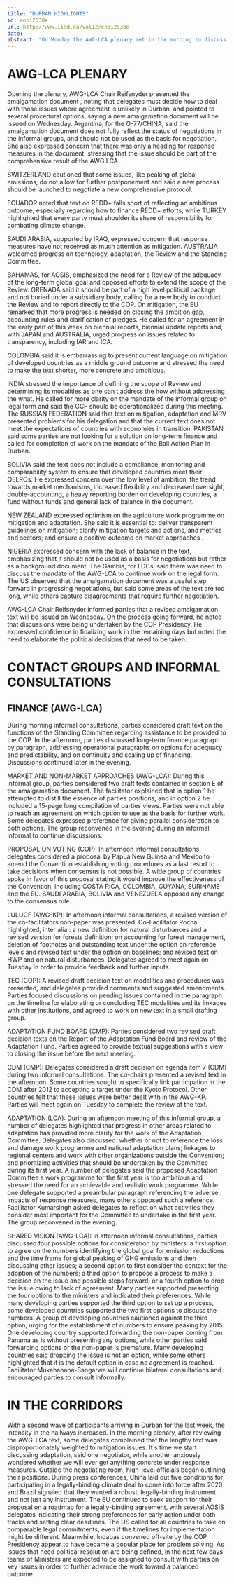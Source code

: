 ```yaml
---
title: "DURBAN HIGHLIGHTS"
id: enb12530e
url: http://www.iisd.ca/vol12/enb12530e
date: 
abstract: "On Monday the AWG-LCA plenary met in the morning to discuss the amalgamation document presented by the Chair. Contact groups and informal consultations on several issues, including the technology executive committee (TEC), a proposal on voting, the CDM, the Adaptation Fund, LULUCF, finance, market approaches, adaptation and shared vision met throughout the day."
---
```


# AWG-LCA PLENARY

Opening the plenary, AWG-LCA Chair Reifsnyder presented the amalgamation document , noting that delegates must decide how to deal with those issues where agreement is unlikely in Durban, and pointed to several procedural options, saying a new amalgamation document will be issued on Wednesday. Argentina, for the G-77/CHINA, said the amalgamation document does not fully reflect the status of negotiations in the informal groups, and should not be used as the basis for negotiation. She also expressed concern that there was only a heading for response measures in the document, stressing that the issue should be part of the comprehensive result of the AWG LCA.

SWITZERLAND cautioned that some issues, like peaking of global emissions, do not allow for further postponement and said a new process should be launched to negotiate a new comprehensive protocol.

ECUADOR noted that text on REDD+ falls short of reflecting an ambitious outcome, especially regarding how to finance REDD+ efforts, while TURKEY highlighted that every party must shoulder its share of responsibility for combating climate change.

SAUDI ARABIA, supported by IRAQ, expressed concern that response measures have not received as much attention as mitigation. AUSTRALIA welcomed progress on technology, adaptation, the Review and the Standing Committee.

BAHAMAS, for AOSIS, emphasized the need for a Review of the adequacy of the long-term global goal and opposed efforts to extend the scope of the Review. GRENADA said it should be part of a high level political package and not buried under a subsidiary body, calling for a new body to conduct the Review and to report directly to the COP. On mitigation, the EU remarked that more progress is needed on closing the ambition gap, accounting rules and clarification of pledges. He called for an agreement in the early part of this week on biennial reports, biennial update reports and, with JAPAN and AUSTRALIA, urged progress on issues related to transparency, including IAR and ICA.

COLOMBIA said it is embarrassing to present current language on mitigation of developed countries as a middle ground outcome and stressed the need to make the text shorter, more concrete and ambitious.

INDIA stressed the importance of defining the scope of Review and determining its modalities as one can t address the how without addressing the what. He called for more clarity on the mandate of the informal group on legal form and said the GCF should be operationalized during this meeting. The RUSSIAN FEDERATION said that text on mitigation, adaptation and MRV presented problems for his delegation and that the current text does not meet the expectations of countries with economies in transition. PAKISTAN said some parties are not looking for a solution on long-term finance and called for completion of work on the mandate of the Bali Action Plan in Durban.

BOLIVIA said the text does not include a compliance, monitoring and comparability system to ensure that developed countries meet their QELROs. He expressed concern over the low level of ambition, the trend towards market mechanisms, increased flexibility and decreased oversight, double-accounting, a heavy reporting burden on developing countries, a fund without funds and general lack of balance in the document.

NEW ZEALAND expressed optimism on the agriculture work programme on mitigation and adaptation. She said it is essential to: deliver transparent guidelines on mitigation; clarify mitigation targets and actions, and metrics and sectors; and ensure a positive outcome on market approaches .

NIGERIA expressed concern with the lack of balance in the text, emphasizing that it should not be used as a basis for negotiations but rather as a background document. The Gambia, for LDCs, said there was need to discuss the mandate of the AWG-LCA to continue work on the legal form. The US observed that the amalgamation document was a useful step forward in progressing negotiations, but said some areas of the text are too long, while others capture disagreements that require further negotiation.

AWG-LCA Chair Reifsnyder informed parties that a revised amalgamation text will be issued on Wednesday. On the process going forward, he noted that discussions were being undertaken by the COP Presidency. He expressed confidence in finalizing work in the remaining days but noted the need to elaborate the political decisions that need to be taken.

# CONTACT GROUPS AND INFORMAL CONSULTATIONS

## FINANCE (AWG-LCA)

During morning informal consultations, parties considered draft text on the functions of the Standing Committee regarding assistance to be provided to the COP. In the afternoon, parties discussed long-term finance paragraph by paragraph, addressing operational paragraphs on options for adequacy and predictability, and on continuity and scaling up of financing. Discussions continued later in the evening.

MARKET AND NON-MARKET APPROACHES (AWG-LCA): During this informal group, parties considered two draft texts contained in section E of the amalgamation document. The facilitator explained that in option 1 he attempted to distill the essence of parties positions, and in option 2 he included a 15-page long compilation of parties views. Parties were not able to reach an agreement on which option to use as the basis for further work. Some delegates expressed preference for giving parallel consideration to both options. The group reconvened in the evening during an informal informal to continue discussions.

PROPOSAL ON VOTING (COP): In afternoon informal consultations, delegates considered a proposal by Papua New Guinea and Mexico to amend the Convention establishing voting procedures as a last resort to take decisions when consensus is not possible. A wide group of countries spoke in favor of this proposal stating it would improve the effectiveness of the Convention, including COSTA RICA, COLOMBIA, GUYANA, SURINAME and the EU. SAUDI ARABIA, BOLIVIA and VENEZUELA opposed any change to the consensus rule.

LULUCF (AWG-KP): In afternoon informal consultations, a revised version of the co-facilitators non-paper was presented. Co-Facilitator Rocha highlighted, inter alia : a new definition for natural disturbances and a revised version for forests definition; on accounting for forest management, deletion of footnotes and outstanding text under the option on reference levels and revised text under the option on baselines; and revised text on HWP and on natural disturbances. Delegates agreed to meet again on Tuesday in order to provide feedback and further inputs.

TEC (COP): A revised draft decision text on modalities and procedures was presented, and delegates provided comments and suggested amendments. Parties focused discussions on pending issues contained in the paragraph on the timeline for elaborating or concluding TEC modalities and its linkages with other institutions, and agreed to work on new text in a small drafting group.

ADAPTATION FUND BOARD (CMP): Parties considered two revised draft decision texts on the Report of the Adaptation Fund Board and review of the Adaptation Fund. Parties agreed to provide textual suggestions with a view to closing the issue before the next meeting.

CDM (CMP): Delegates considered a draft decision on agenda item 7 (CDM) during two informal consultations. The co-chairs presented a revised text in the afternoon. Some countries sought to specifically link participation in the CDM after 2012 to accepting a target under the Kyoto Protocol. Other countries felt that these issues were better dealt with in the AWG-KP. Parties will meet again on Tuesday to complete the review of the text.

ADAPTATION (LCA): During an afternoon meeting of this informal group, a number of delegates highlighted that progress in other areas related to adaptation has provided more clarity for the work of the Adaptation Committee. Delegates also discussed: whether or not to reference the loss and damage work programme and national adaptation plans; linkages to regional centers and work with other organizations outside the Convention; and prioritizing activities that should be undertaken by the Committee during its first year. A number of delegates said the proposed Adaptation Committee s work programme for the first year is too ambitious and stressed the need for an achievable and realistic work programme. While one delegate supported a preambular paragraph referencing the adverse impacts of response measures, many others opposed such a reference. Facilitator Kumarsingh asked delegates to reflect on what activities they consider most important for the Committee to undertake in the first year. The group reconvened in the evening.

SHARED VISION (AWG-LCA): In afternoon informal consultations, parties discussed four possible options for consideration by ministers: a first option to agree on the numbers identifying the global goal for emission reductions and the time frame for global peaking of GHG emissions and then discussing other issues; a second option to first consider the context for the adoption of the numbers; a third option to propose a process to make a decision on the issue and possible steps forward; or a fourth option to drop the issue owing to lack of agreement. Many parties supported presenting the four options to the ministers and indicated their preferences. While many developing parties supported the third option to set up a process, some developed countries supported the two first options to discuss the numbers. A group of developing countries cautioned against the third option, urging for the establishment of numbers to ensure peaking by 2015. One developing country supported forwarding the non-paper coming from Panama as is without presenting any options, while other parties said forwarding options or the non-paper is premature. Many developing countries said dropping the issue is not an option, while some others highlighted that it is the default option in case no agreement is reached. Facilitator Mukahanana-Sangarwe will continue bilateral consultations and encouraged parties to consult informally.

# IN THE CORRIDORS

With a second wave of participants arriving in Durban for the last week, the intensity in the hallways increased. In the morning plenary, after reviewing the AWG-LCA text, some delegates complained that the lengthy text was disproportionately weighted to mitigation issues. It s time we start discussing adaptation, said one negotiator, while another anxiously wondered whether we will ever get anything concrete under response measures. Outside the negotiating room, high-level officials began outlining their positions. During press conferences, China laid out five conditions for participating in a legally-binding climate deal to come into force after 2020 and Brazil signaled that they wanted a robust, legally-binding instrument and not just any instrument. The EU continued to seek support for their proposal on a roadmap for a legally-binding agreement, with several AOSIS delegates indicating their strong preferences for early action under both tracks and setting clear deadlines. The US called for all countries to take on comparable legal commitments, even if the timelines for implementation might be different. Meanwhile, Indabas convened off-site by the COP Presidency appear to have became a popular place for problem solving. As issues that need political resolution are being defined, in the next few days teams of Ministers are expected to be assigned to consult with parties on key issues in order to further advance the work toward a balanced outcome.